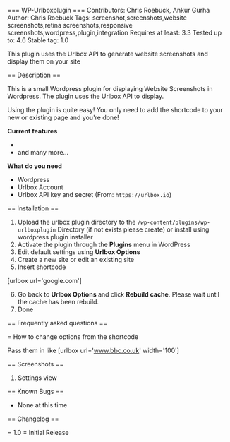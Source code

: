 ﻿=== WP-Urlboxplugin ===
Contributors: Chris Roebuck, Ankur Gurha
Author: Chris Roebuck
Tags: screenshot,screenshots,website screenshots,retina screenshots,responsive screenshots,wordpress,plugin,integration
Requires at least: 3.3
Tested up to: 4.6
Stable tag: 1.0

This plugin uses the Urlbox API to generate website screenshots and display them on your site

== Description ==

This is a small Wordpress plugin for displaying Website Screenshots in Wordpress. The plugin uses the Urlbox API to display.

Using the plugin is quite easy!
You only need to add the shortcode to your new or existing page and you're done! 

**Current features**

* 
* and many more...

**What do you need**

* Wordpress
* Urlbox Account
* Urlbox API key and secret (From: `https://urlbox.io`)

== Installation ==

1. Upload the urlbox plugin directory to the `/wp-content/plugins/wp-urlboxplugin` Directory (if not exists please create) or install using wordpress plugin installer
2. Activate the plugin through the **Plugins** menu in WordPress
3. Edit default settings using **Urlbox Options**
4. Create a new site or edit an existing site
5. Insert shortcode

[urlbox url='google.com']

6. Go back to **Urlbox Options** and click **Rebuild cache**. Please wait until the cache has been rebuild. 
7. Done

== Frequently asked questions ==

= How to change options from the shortcode

Pass them in like [urlbox url='www.bbc.co.uk' width='100']

== Screenshots ==

1. Settings view

== Known Bugs ==

* None at this time

== Changelog ==

= 1.0 =
Initial Release
